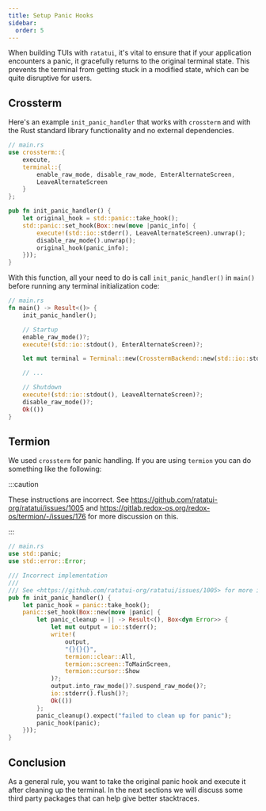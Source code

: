 ```yaml
---
title: Setup Panic Hooks
sidebar:
  order: 5
---
```


When building TUIs with `ratatui`, it's vital to ensure that if your application encounters a panic,
it gracefully returns to the original terminal state. This prevents the terminal from getting stuck
in a modified state, which can be quite disruptive for users.

## Crossterm

Here's an example `init_panic_handler` that works with `crossterm` and with the Rust standard
library functionality and no external dependencies.

```rust collapse={1-9}
// main.rs
use crossterm::{
    execute,
    terminal::{
        enable_raw_mode, disable_raw_mode, EnterAlternateScreen,
        LeaveAlternateScreen
    }
};

pub fn init_panic_handler() {
    let original_hook = std::panic::take_hook();
    std::panic::set_hook(Box::new(move |panic_info| {
        execute!(std::io::stderr(), LeaveAlternateScreen).unwrap();
        disable_raw_mode().unwrap();
        original_hook(panic_info);
    }));
}
```

With this function, all your need to do is call `init_panic_handler()` in `main()` before running
any terminal initialization code:

```rust
// main.rs
fn main() -> Result<()> {
    init_panic_handler();

    // Startup
    enable_raw_mode()?;
    execute!(std::io::stdout(), EnterAlternateScreen)?;

    let mut terminal = Terminal::new(CrosstermBackend::new(std::io::stdout()))?;

    // ...

    // Shutdown
    execute!(std::io::stdout(), LeaveAlternateScreen)?;
    disable_raw_mode()?;
    Ok(())
}
```

## Termion

We used `crossterm` for panic handling. If you are using `termion` you can do something like the
following:

:::caution 

These instructions are incorrect. See
<https://github.com/ratatui-org/ratatui/issues/1005> and
<https://gitlab.redox-os.org/redox-os/termion/-/issues/176> for more discussion on this.

:::

```rust collapsed
// main.rs
use std::panic;
use std::error::Error;

/// Incorrect implementation
///
/// See <https://github.com/ratatui-org/ratatui/issues/1005> for more info
pub fn init_panic_handler() {
    let panic_hook = panic::take_hook();
    panic::set_hook(Box::new(move |panic| {
        let panic_cleanup = || -> Result<(), Box<dyn Error>> {
            let mut output = io::stderr();
            write!(
                output,
                "{}{}{}",
                termion::clear::All,
                termion::screen::ToMainScreen,
                termion::cursor::Show
            )?;
            output.into_raw_mode()?.suspend_raw_mode()?;
            io::stderr().flush()?;
            Ok(())
        };
        panic_cleanup().expect("failed to clean up for panic");
        panic_hook(panic);
    }));
}
```

## Conclusion

As a general rule, you want to take the original panic hook and execute it after cleaning up the
terminal. In the next sections we will discuss some third party packages that can help give better
stacktraces.
